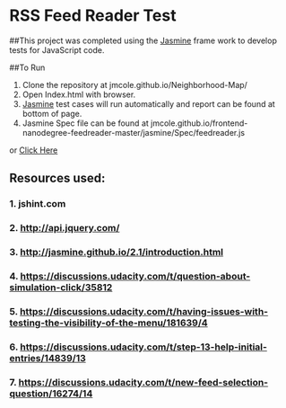# RSS Feed Reader Test

##This project was completed using the [Jasmine](http://jasmine.github.io/) frame work to develop tests for JavaScript code.

##To Run

1. Clone the repository at jmcole.github.io/Neighborhood-Map/
2. Open Index.html with browser.
3. [Jasmine](http://jasmine.github.io/) test cases will run automatically and report can be found at bottom of page.
4. Jasmine Spec file can be found at jmcole.github.io/frontend-nanodegree-feedreader-master/jasmine/Spec/feedreader.js

or [Click Here](http://jmcole.githib.io/frontend-nanodegree-feedreader-master/index.html)



## Resources used:

### 1. jshint.com
### 2. http://api.jquery.com/
### 3. http://jasmine.github.io/2.1/introduction.html
### 4. https://discussions.udacity.com/t/question-about-simulation-click/35812
### 5. https://discussions.udacity.com/t/having-issues-with-testing-the-visibility-of-the-menu/181639/4
### 6. https://discussions.udacity.com/t/step-13-help-initial-entries/14839/13
### 7. https://discussions.udacity.com/t/new-feed-selection-question/16274/14
